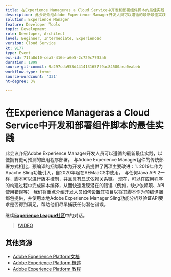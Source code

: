 ```yaml
---
title: 在Experience Manageras a Cloud Service中开发和部署组件脚本的最佳实践
description: 此会议介绍Adobe Experience Manager开发人员可以遵循的最新最佳实践，以便拥有更可预测的应用程序部署。 与Adobe Experience Manager组件的传统部署方式相比，预编译的捆绑脚本为开发人员提供了两项主要改进 — 1，这些改进在2019年作为Apache Sling功能引入，自2020年起在AEMaaCS中使用。 与任何Java API 2一样，脚本可以进行版本控制，并且具有显式依赖关系链。 现在，可以在应用程序的构建过程中完成脚本编译，从而快速发现潜在的错误（例如，缺少依赖项、API使用错误等） 我们将重点介绍开发人员如何设置其项目以将其脚本作为预编译捆绑包提供，并使用本地Adobe Experience Manager Sling功能分析器验证API要求是否得到满足，帮助他们尽早捕获任何潜在错误。
solution: Experience Manager
feature: Developer Tools
topic: Development
role: Developer, Architect
level: Beginner, Intermediate, Experienced
version: Cloud Service
kt: 9177
type: Event
exl-id: 71fa0d10-cea5-416e-a6e5-2c729c7793a6
duration: 1899
source-git-commit: 9a297cda953d4414131657f9ac84580aea0eabeb
workflow-type: tm+mt
source-wordcount: '331'
ht-degree: 3%

---
```


# 在Experience Manageras a Cloud Service中开发和部署组件脚本的最佳实践

此会议介绍Adobe Experience Manager开发人员可以遵循的最新最佳实践，以便拥有更可预测的应用程序部署。 与Adobe Experience Manager组件的传统部署方式相比，预编译的捆绑脚本为开发人员提供了两项主要改进：1. 2019年作为Apache Sling功能引入，自2020年起在AEMaaCS中使用。 与任何Java API 2一样，脚本可以进行版本控制，并且具有显式依赖关系链。 现在，可以在应用程序的构建过程中完成脚本编译，从而快速发现潜在的错误（例如，缺少依赖项、API使用错误等） 我们将重点介绍开发人员如何设置其项目以将其脚本作为预编译捆绑包提供，并使用本地Adobe Experience Manager Sling功能分析器验证API要求是否得到满足，帮助他们尽早捕获任何潜在错误。

继续&#x200B;**[Experience League社区](https://adobe.ly/3zJrS0f)**&#x200B;中的对话。

>[!VIDEO](https://video.tv.adobe.com/v/337851/?quality=12&learn=on&hidetitle=true)

## 其他资源

- [Adobe Experience Platform文档](https://experienceleague.adobe.com/docs/experience-platform.html)
- [Adobe Experience Platform 概述](https://experienceleague.adobe.com/docs/experience-platform/landing/home.html?lang=zh-Hans)
- [Adobe Experience Platform 教程](https://experienceleague.adobe.com/docs/platform-learn/tutorials/overview.html?lang=en)
